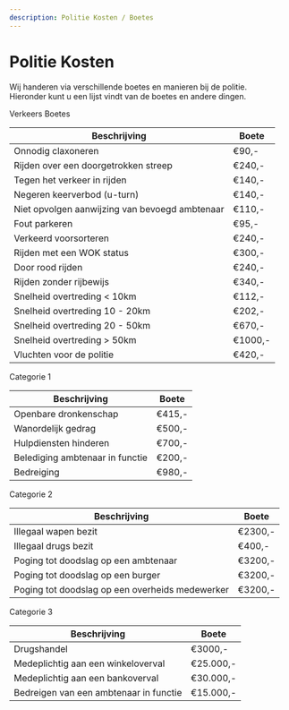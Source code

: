 ```yaml
---
description: Politie Kosten / Boetes
---
```


# Politie Kosten

Wij handeren via verschillende boetes en manieren bij de politie.  
Hieronder kunt u een lijst vindt van de boetes en andere dingen.

Verkeers Boetes

| Beschrijving | Boete |
|--|--|
| Onnodig claxoneren | €90,- |
| Rijden over een doorgetrokken streep | €240,- |
| Tegen het verkeer in rijden| €140,- |
| Negeren keerverbod (u-turn) | €140,- |
| Niet opvolgen aanwijzing van bevoegd ambtenaar | €110,- |
| Fout parkeren | €95,- |
| Verkeerd voorsorteren | €240,- |
| Rijden met een WOK status  | €300,- |
| Door rood rijden | €240,- |
| Rijden zonder rijbewijs | €340,- |
| Snelheid overtreding < 10km | €112,- |
| Snelheid overtreding 10 - 20km | €202,- |
| Snelheid overtreding 20 - 50km | €670,- |
| Snelheid overtreding > 50km | €1000,- |
| Vluchten voor de politie | €420,- |

Categorie 1

| Beschrijving | Boete |
|--|--|
| Openbare dronkenschap | €415,- |
| Wanordelijk gedrag | €500,- |
| Hulpdiensten hinderen | €700,- |
| Belediging ambtenaar in functie | €200,- |
| Bedreiging | €980,- |

Categorie 2

| Beschrijving | Boete |
|--|--|
| Illegaal wapen bezit | €2300,- |
| Illegaal drugs bezit | €400,- |
| Poging tot doodslag op een ambtenaar | €3200,- |
| Poging tot doodslag op een burger | €3200,- |
| Poging tot doodslag op een overheids medewerker | €3200,- |

Categorie 3

| Beschrijving | Boete |
|--|--|
| Drugshandel | €3000,- |
| Medeplichtig aan een winkeloverval | €25.000,- |
| Medeplichtig aan een bankoverval | €30.000,- |
| Bedreigen van een ambtenaar in functie | €15.000,- |
